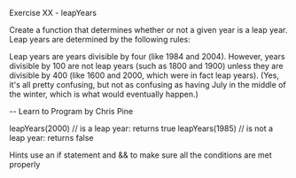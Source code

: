 Exercise XX - leapYears

Create a function that determines whether or not a given year is a leap year. Leap years are determined by the following rules:

Leap years are years divisible by four (like 1984 and 2004). However, years divisible by 100 are not leap years (such as 1800 and 1900) unless they are divisible by 400 (like 1600 and 2000, which were in fact leap years). (Yes, it's all pretty confusing, but not as confusing as having July in the middle of the winter, which is what would eventually happen.)

-- Learn to Program by Chris Pine

leapYears(2000) // is a leap year: returns true
leapYears(1985) // is not a leap year: returns false

Hints
use an if statement and && to make sure all the conditions are met properly